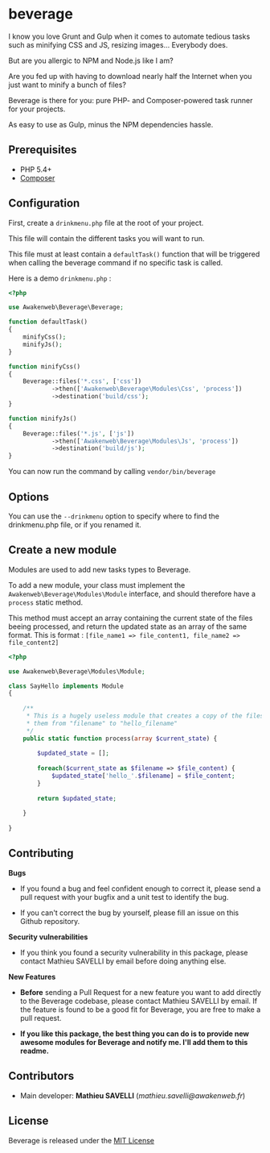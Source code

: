 beverage
========

I know you love Grunt and Gulp when it comes to automate tedious tasks such as minifying CSS and JS, resizing images... Everybody does.

But are you allergic to NPM and Node.js like I am?

Are you fed up with having to download nearly half the Internet when you just want to minify a bunch of files?

Beverage is there for you: pure PHP- and Composer-powered task runner for your projects.

As easy to use as Gulp, minus the NPM dependencies hassle.

Prerequisites
-------------

* PHP 5.4+
* [Composer](https://getcomposer.org/)

Configuration
-------------

First, create a `drinkmenu.php` file at the root of your project.

This file will contain the different tasks you will want to run.

This file must at least contain a `defaultTask()` function that will be triggered when calling the beverage command if no specific task is called.

Here is a demo `drinkmenu.php` :

```php
<?php

use Awakenweb\Beverage\Beverage;

function defaultTask()
{
    minifyCss();
    minifyJs();
}

function minifyCss()
{
    Beverage::files('*.css', ['css'])
            ->then(['Awakenweb\Beverage\Modules\Css', 'process'])
            ->destination('build/css');
}

function minifyJs()
{
    Beverage::files('*.js', ['js'])
            ->then(['Awakenweb\Beverage\Modules\Js', 'process'])
            ->destination('build/js');
}

```

You can now run the command by calling `vendor/bin/beverage`

Options
-------

You can use the `--drinkmenu` option to specify where to find the drinkmenu.php file, or if you renamed it.

Create a new module
-------------------

Modules are used to add new tasks types to Beverage.

To add a new module, your class must implement the `Awakenweb\Beverage\Modules\Module` interface, and should therefore have a `process` static method.

This method must accept an array containing the current state of the files beeing processed, and return the updated state as an array of the same format. This is format : `[file_name1 => file_content1, file_name2 => file_content2]`

```php
<?php

use Awakenweb\Beverage\Modules\Module;

class SayHello implements Module
{
    
    /**
     * This is a hugely useless module that creates a copy of the files it receives and renames
     * them from "filename" to "hello_filename"
     */
    public static function process(array $current_state) {
        
        $updated_state = [];
        
        foreach($current_state as $filename => $file_content) {
            $updated_state['hello_'.$filename] = $file_content;
        }
        
        return $updated_state;
        
    }
    
}
```

Contributing
------------


__Bugs__

* If you found a bug and feel confident enough to correct it, please send a pull request with your bugfix and a unit test to identify the bug.

* If you can't correct the bug by yourself, please fill an issue on this Github repository.

__Security vulnerabilities__

* If you think you found a security vulnerability in this package, please contact Mathieu SAVELLI by email before doing anything else.

__New Features__

* __Before__ sending a Pull Request for a new feature you want to add directly to the Beverage codebase, please contact Mathieu SAVELLI by email. If the feature is found to be a good fit for Beverage, you are free to make a pull request.

* __If you like this package, the best thing you can do is to provide new awesome modules for Beverage and notify me. I'll add them to this readme.__
 
Contributors
------------

* Main developer: __Mathieu SAVELLI__ (_mathieu.savelli@awakenweb.fr_)
 

License
-------

Beverage is released under the [MIT License](http://opensource.org/licenses/MIT)